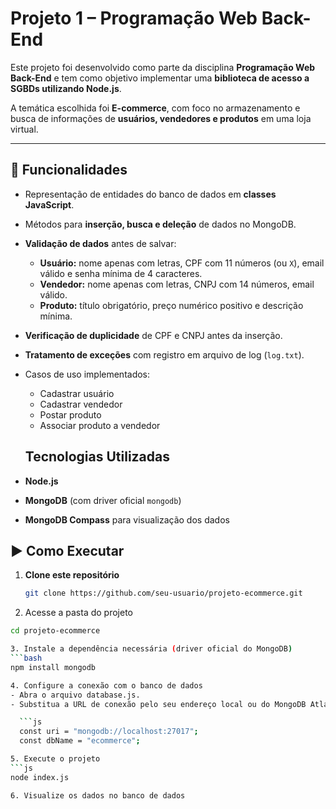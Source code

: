 # Projeto 1 – Programação Web Back-End  

Este projeto foi desenvolvido como parte da disciplina **Programação Web Back-End** e tem como objetivo implementar uma **biblioteca de acesso a SGBDs utilizando Node.js**.  

A temática escolhida foi **E-commerce**, com foco no armazenamento e busca de informações de **usuários, vendedores e produtos** em uma loja virtual.  

---

## 🚀 Funcionalidades  

- Representação de entidades do banco de dados em **classes JavaScript**.  
- Métodos para **inserção, busca e deleção** de dados no MongoDB.  
- **Validação de dados** antes de salvar:  
  - **Usuário:** nome apenas com letras, CPF com 11 números (ou `X`), email válido e senha mínima de 4 caracteres.  
  - **Vendedor:** nome apenas com letras, CNPJ com 14 números, email válido.  
  - **Produto:** título obrigatório, preço numérico positivo e descrição mínima.  
- **Verificação de duplicidade** de CPF e CNPJ antes da inserção.  
- **Tratamento de exceções** com registro em arquivo de log (`log.txt`).  
- Casos de uso implementados:  
  - Cadastrar usuário  
  - Cadastrar vendedor  
  - Postar produto  
  - Associar produto a vendedor  

  ## Tecnologias Utilizadas  

- **Node.js**  
- **MongoDB** (com driver oficial `mongodb`)  
- **MongoDB Compass** para visualização dos dados 

## ▶️ Como Executar  

1. **Clone este repositório**  
   ```bash
   git clone https://github.com/seu-usuario/projeto-ecommerce.git


2. Acesse a pasta do projeto
  ```bash
  cd projeto-ecommerce

3. Instale a dependência necessária (driver oficial do MongoDB)
  ```bash
  npm install mongodb

4. Configure a conexão com o banco de dados
  - Abra o arquivo database.js.
  - Substitua a URL de conexão pelo seu endereço local ou do MongoDB Atlas, por exemplo:

    ```js
    const uri = "mongodb://localhost:27017";
    const dbName = "ecommerce";

5. Execute o projeto
  ```js
  node index.js

6. Visualize os dados no banco de dados
